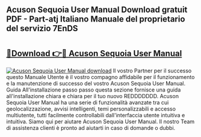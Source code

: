## Acuson Sequoia User Manual Download gratuit PDF - Part-atj Italiano Manuale del proprietario del servizio 7EnDS

# <h2><a href="http://dfb1izv.blite.top/?on=Acuson+Sequoia+User+Manual">🔗Download 👉🔴 Acuson Sequoia User Manual</a></h2>

[![Acuson Sequoia User Manual download](https://i.imgur.com/lujVjoI.png)](http://dfb1izv.blite.top/?on=Acuson+Sequoia+User+Manual)
Il vostro Partner per il successo questo Manuale Utente è il vostro compagno affidabile per il funzionamento e la manutenzione di successo del vostro Acuson Sequoia User Manual. Guida All'installazione passo passo questa sezione fornisce una guida all'installazione chiara e chiara per il tuo nuovo REDDDDDDD. Acuson Sequoia User Manual ha una serie di funzionalità avanzate tra cui geolocalizzazione, avvisi intelligenti, temi personalizzabili e accesso multiutente, tutti facilmente controllabili dall'interfaccia utente intuitiva e intuitiva. Siamo qui per aiutare Acuson Sequoia User Manual. Il nostro Team di assistenza clienti è pronto ad aiutarti in caso di domande o dubbi.
